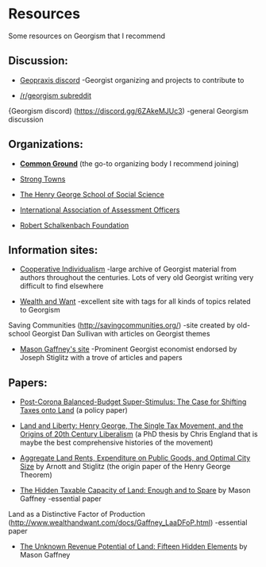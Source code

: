 # Resources

Some resources on Georgism that I recommend

## Discussion:

*   [Geopraxis discord](https://discord.com/invite/CXf5RDxfZ6) -Georgist organizing and projects to contribute to
    
*   [/r/georgism subreddit](https://reddit.com/r/georgism)

{Georgism discord) (https://discord.gg/6ZAkeMJUc3) -general Georgism discussion
    

## Organizations:

*   **[Common Ground](https://commonground-usa.net)** (the go-to organizing body I recommend joining)
    
*   [Strong Towns](https://www.strongtowns.org/landvaluetax)
    
*   [The Henry George School of Social Science](https://www.hgsss.org)
    
*   [International Association of Assessment Officers](https://www.iaao.org)
    
*   [Robert Schalkenbach Foundation](https://schalkenbach.org)
    

## Information sites:

*   [Cooperative Individualism](https://cooperative-individualism.org) -large archive of Georgist material from authors throughout the centuries. Lots of very old Georgist writing very difficult to find elsewhere
    
*   [Wealth and Want](http://www.wealthandwant.com) -excellent site with tags for all kinds of topics related to Georgism

Saving Communities (http://savingcommunities.org/) -site created by old-school Georgist Dan Sullivan with articles on Georgist themes
    
*   [Mason Gaffney's site](https://www.masongaffney.org) -Prominent Georgist economist endorsed by Joseph Stiglitz with a trove of articles and papers
    

## Papers:

*   [Post-Corona Balanced-Budget Super-Stimulus: The Case for Shifting Taxes onto Land](https://papers.ssrn.com/sol3/papers.cfm?abstract_id=3954888) (a policy paper)
    
*   [Land and Liberty: Henry George, The Single Tax Movement, and the Origins of 20th Century Liberalism](https://repository.library.georgetown.edu/handle/10822/1029879) (a PhD thesis by Chris England that is maybe the best comprehensive histories of the movement)
    
*   [Aggregate Land Rents, Expenditure on Public Goods, and Optimal City Size](https://doi.org/10.7916/d8086fw3) by Arnott and Stiglitz (the origin paper of the Henry George Theorem)
    
*   [The Hidden Taxable Capacity of Land: Enough and to Spare](https://economics.ucr.edu/papers/papers08/08-12old.pdf) by Mason Gaffney -essential paper

Land as a Distinctive Factor of Production (http://www.wealthandwant.com/docs/Gaffney_LaaDFoP.html) -essential paper
    
    
    
*   [The Unknown Revenue Potential of Land: Fifteen Hidden Elements](https://www.masongaffney.org/workpapers/WP097%202004%20Unknown%20revenue%20potential%20of%20land%2015%20hidden%20elements.pdf) by Mason Gaffney
